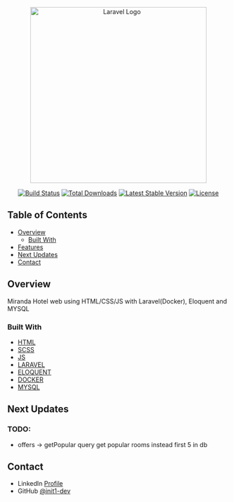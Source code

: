 <p align="center"><a href="https://laravel.com" target="_blank"><img src="https://raw.githubusercontent.com/laravel/art/master/logo-lockup/5%20SVG/2%20CMYK/1%20Full%20Color/laravel-logolockup-cmyk-red.svg" width="400" alt="Laravel Logo"></a></p>

<p align="center">
<a href="https://github.com/laravel/framework/actions"><img src="https://github.com/laravel/framework/workflows/tests/badge.svg" alt="Build Status"></a>
<a href="https://packagist.org/packages/laravel/framework"><img src="https://img.shields.io/packagist/dt/laravel/framework" alt="Total Downloads"></a>
<a href="https://packagist.org/packages/laravel/framework"><img src="https://img.shields.io/packagist/v/laravel/framework" alt="Latest Stable Version"></a>
<a href="https://packagist.org/packages/laravel/framework"><img src="https://img.shields.io/packagist/l/laravel/framework" alt="License"></a>
</p>

## Table of Contents

- [Overview](#overview)
    - [Built With](#built-with)
- [Features](#features)
- [Next Updates](#Next-updates)
- [Contact](#contact)

## Overview

Miranda Hotel web using HTML/CSS/JS with Laravel(Docker), Eloquent and MYSQL

### Built With

- [HTML](https://www.w3schools.com/tags/tag_doctype.ASP)
- [SCSS](https://sass-lang.com/documentation/)
- [JS](https://developer.mozilla.org/es/docs/Web/JavaScript)
- [LARAVEL](https://laravel.com/docs/11.x)
- [ELOQUENT](https://laravel.com/docs/11.x/eloquent)
- [DOCKER](https://docs.docker.com/build/cloud/)
- [MYSQL](https://dev.mysql.com/doc/)

## Next Updates

### TODO:
- offers -> getPopular query get popular rooms instead first 5 in db

## Contact

- LinkedIn [Profile](https://www.linkedin.com/in/joan-alemany-chulilla/)
- GitHub [@init1-dev](https://github.com/Joan266)
